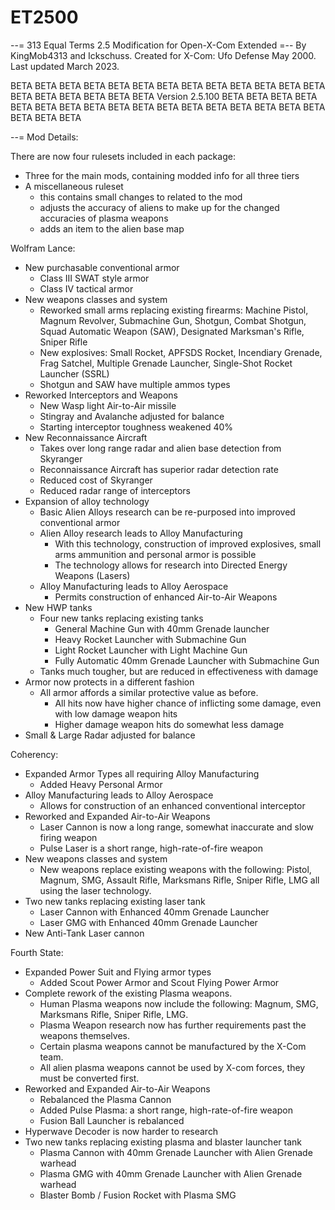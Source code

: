 # ET2500
--= 313 Equal Terms 2.5 Modification for Open-X-Com Extended =--
By KingMob4313 and Ickschuss. Created for X-Com: Ufo Defense May 2000.
Last updated March 2023.

BETA BETA BETA BETA BETA BETA BETA  BETA BETA BETA BETA BETA BETA BETA 
BETA BETA BETA BETA BETA Version 2.5.100 BETA BETA BETA BETA BETA BETA 
BETA BETA BETA BETA BETA BETA BETA  BETA BETA BETA BETA BETA BETA BETA 


--= Mod Details: 

There are now four rulesets included in each package: 
 - Three for the main mods, containing modded info for all three tiers
 - A miscellaneous ruleset 
   - this contains small changes to related to the mod 
   - adjusts the accuracy of aliens to make up for the changed accuracies of plasma weapons
   - adds an item to the alien base map
    
Wolfram Lance: 
 - New purchasable conventional armor
   - Class III SWAT style armor
   - Class IV tactical armor
 - New weapons classes and system
   - Reworked small arms replacing existing firearms: Machine Pistol, Magnum Revolver, Submachine Gun, Shotgun, Combat Shotgun, Squad Automatic Weapon (SAW), Designated Marksman's Rifle, Sniper Rifle
   - New explosives: Small Rocket, APFSDS Rocket, Incendiary Grenade, Frag Satchel, Multiple Grenade Launcher, Single-Shot Rocket Launcher (SSRL)
   - Shotgun and SAW have multiple ammos types
 - Reworked Interceptors and Weapons
   - New Wasp light Air-to-Air missile
   - Stingray and Avalanche adjusted for balance
   - Starting interceptor toughness weakened 40%
 - New Reconnaissance Aircraft
   - Takes over long range radar and alien base detection from Skyranger
   - Reconnaissance Aircraft has superior radar detection rate
   - Reduced cost of Skyranger
   - Reduced radar range of interceptors
 - Expansion of alloy technology
   - Basic Alien Alloys research can be re-purposed into improved conventional armor
   - Alien Alloy research leads to Alloy Manufacturing
     - With this technology, construction of improved explosives, small arms ammunition and personal armor is possible
     - The technology allows for research into Directed Energy Weapons (Lasers)
   - Alloy Manufacturing leads to Alloy Aerospace
     - Permits construction of enhanced Air-to-Air Weapons
 - New HWP tanks
   - Four new tanks replacing existing tanks
     - General Machine Gun with 40mm Grenade launcher
     - Heavy Rocket Launcher with Submachine Gun
     - Light Rocket Launcher with Light Machine Gun
     - Fully Automatic 40mm Grenade Launcher with Submachine Gun
   - Tanks much tougher, but are reduced in effectiveness with damage
 - Armor now protects in a different fashion
   - All armor affords a similar protective value as before.
     - All hits now have higher chance of inflicting some damage, even with low damage weapon hits 
     - Higher damage weapon hits do somewhat less damage
 - Small & Large Radar adjusted for balance
   
Coherency:
 - Expanded Armor Types all requiring Alloy Manufacturing
   - Added Heavy Personal Armor
 - Alloy Manufacturing leads to Alloy Aerospace
     - Allows for construction of an enhanced conventional interceptor
 - Reworked and Expanded Air-to-Air Weapons
   - Laser Cannon is now a long range, somewhat inaccurate and slow firing weapon
   - Pulse Laser is a short range, high-rate-of-fire weapon
 - New weapons classes and system
   - New weapons replace existing weapons with the following: Pistol, Magnum, SMG, Assault Rifle, Marksmans Rifle, Sniper Rifle, LMG all using the laser technology.
 - Two new tanks replacing existing laser tank
   - Laser Cannon with Enhanced 40mm Grenade Launcher
   - Laser GMG with Enhanced 40mm Grenade Launcher
 - New Anti-Tank Laser cannon
 
Fourth State:
 - Expanded Power Suit and Flying armor types
   - Added Scout Power Armor and Scout Flying Power Armor
 - Complete rework of the existing Plasma weapons.
   - Human Plasma weapons now include the following: Magnum, SMG, Marksmans Rifle, Sniper Rifle, LMG.
   - Plasma Weapon research now has further requirements past the weapons themselves.
   - Certain plasma weapons cannot be manufactured by the X-Com team.
   - All alien plasma weapons cannot be used by X-com forces, they must be converted first.
 - Reworked and Expanded Air-to-Air Weapons
   - Rebalanced the Plasma Cannon
   - Added Pulse Plasma: a short range, high-rate-of-fire weapon
   - Fusion Ball Launcher is rebalanced
 - Hyperwave Decoder is now harder to research
 - Two new tanks replacing existing plasma and blaster launcher tank
   - Plasma Cannon with 40mm Grenade Launcher with Alien Grenade warhead
   - Plasma GMG with 40mm Grenade Launcher with Alien Grenade warhead
   - Blaster Bomb / Fusion Rocket with Plasma SMG
